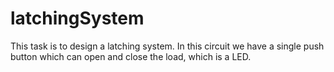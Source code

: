 # latchingSystem
This task is to design a latching system. In this circuit we have a single push button which can open and close the load, which is a LED.
